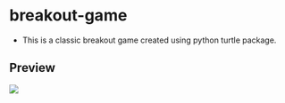 # breakout-game

<ul>
  <li>This is a classic breakout game created using python turtle package.</ul> 
 </ul>
 
 <h2>Preview</h3>
 <img src="https://user-images.githubusercontent.com/91461938/190869599-22f3e7a6-280b-4513-a872-17dbc5bcc1ae.png">
